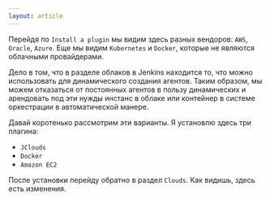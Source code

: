 ```yaml
---
layout: article
---
```

Перейдя по `Install a plugin` мы видим здесь разных вендоров: `AWS`, `Oracle`, `Azure`. Еще мы видим `Kubernetes` и `Docker`, которые не являются облачными провайдерами.

Дело в том, что в разделе облаков в Jenkins находится то, что можно использовать для динамического создания агентов. Таким образом, мы можем отказаться от постоянных агентов в пользу динамических и арендовать под эти нужды инстанс в облаке или контейнер в системе оркестрации в автоматической манере.

Давай коротенько рассмотрим эти варианты. Я установлю здесь три плагина:
- `JClouds`
- `Docker`
- `Amazon EC2`

После установки перейду обратно в раздел `Сlouds`. Как видишь, здесь есть изменения.
